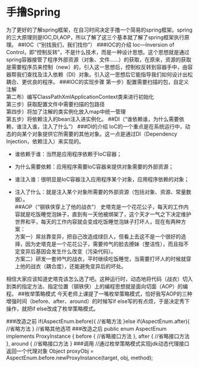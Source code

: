 # 手撸Spring
为了更好的了解spring框架，在自习时间决定手撸一个简易的spring框架。spring的三大原理则是IOC,DI,AOP，所以了解了这三个基本就了解了spring框架执行原理。
##IOC（“别找我们，我们找你”）
###IOC的介绍
Ioc—Inversion of Control，即“控制反转”，不是什么技术，而是一种设计思想。这个思想就是通过spring容器接管了程序外部资源（对象、文件……）的获取，在原来，资源的获取是需要程序员来控制（new）的，引入这一思想后，控制权反转到容器手中，由容器帮我们查找及注入依赖（DI）对象。引入这一思想后它能指导我们如何设计出松耦合、更优良的程序。
###IOC的实现步骤
第一步）配置需要扫描的包，自定义注解  
第二布）编写ClassPathXmlApplicationContext类来进行初始化  
第三步）获取配置文件中需要扫描的包路径  
第四步）将加了注解的类实例化放入map中统一管理  
第五步）将依赖注入的bean注入进实例化。
##DI（“谁依赖谁，为什么需要依赖，谁注入谁，注入了什么”）
###DI的介绍
IoC的一个重点是在系统运行中，动态的向某个对象提供它所需要的其他对象。这一点是通过DI（Dependency Injection，依赖注入）来实现的。
* 谁依赖于谁：当然是应用程序依赖于IoC容器； 
 
* 为什么需要依赖：应用程序需要IoC容器来提供对象需要的外部资源；  

* 谁注入谁：很明显是IoC容器注入应用程序某个对象，应用程序依赖的对象；  

* 注入了什么：就是注入某个对象所需要的外部资源（包括对象、资源、常量数据）。  
##AOP（“钢铁侠穿上了他的战衣”）
  史塔克是一个花花公子，每天的工作内容就是吃饭睡觉泡妹子，直到有一天他被绑架了，这个天才一气之下决定维护世界和平，每天的工作内容就会变成吃饭睡觉泡妹子打坏人，现在有两种方案：  
方案一）屌丝靠变异，把自己改造成绿巨人，但看上去这不是一个很好的选择，因为史塔克是一个花花公子，需要帅气的脸去撩妹（整洁性），而且指不定变异后基因会发生什么改变（污染代码）。  
方案二）研发一套帅气的战衣，平时继续吃饭睡觉，当需要打坏人的时候就穿上他的战衣（耦合度），还能避免变异后的坏处。  

相信大家应该知道史塔克该怎么选了吧。这种运行时，动态地将代码（战衣）切入到类的指定方法、指定位置（钢铁侠）上的编程思想就是面向切面（AOP）的编程。
##枚举策略模式
今天老师上课提了一嘴枚举策略模式，恰好我写AOP的三种增强时间（before、after、around）的时候写if else写的有点烦，于是决定秀下操作，就把if else改成了枚举策略模式。
  
###改造之前
    if(AspectEnum.before){
           //省略方法
    }else if(AspectEnum.after){
           //省略方法
    } //省略其他选项
###改造之后
    public enum AspectEnum implements ProxyInstance {
        before {
            //省略接口方法
        }, after {
            //省略接口方法
        }, around {
           //省略接口方法
        }
###调用
      //通过枚举策略模式实现jdk动态代理接口返回一个代理对象
      Object proxyObj = AspectEnum.before.newProxyInstance(target, obj, method);


